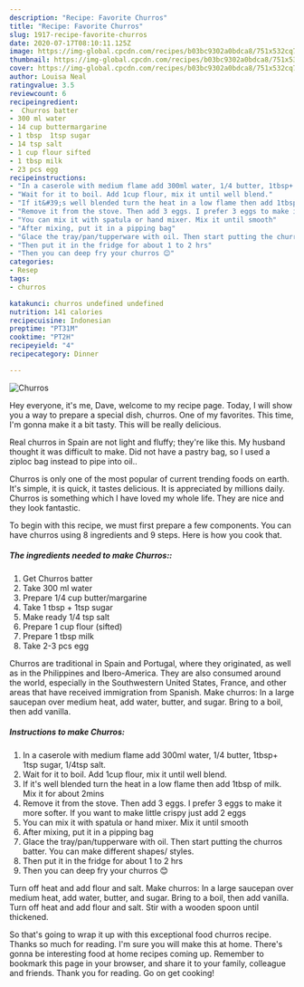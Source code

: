 ```yaml
---
description: "Recipe: Favorite Churros"
title: "Recipe: Favorite Churros"
slug: 1917-recipe-favorite-churros
date: 2020-07-17T08:10:11.125Z
image: https://img-global.cpcdn.com/recipes/b03bc9302a0bdca8/751x532cq70/churros-recipe-main-photo.jpg
thumbnail: https://img-global.cpcdn.com/recipes/b03bc9302a0bdca8/751x532cq70/churros-recipe-main-photo.jpg
cover: https://img-global.cpcdn.com/recipes/b03bc9302a0bdca8/751x532cq70/churros-recipe-main-photo.jpg
author: Louisa Neal
ratingvalue: 3.5
reviewcount: 6
recipeingredient:
-  Churros batter
- 300 ml water
- 14 cup buttermargarine
- 1 tbsp  1tsp sugar
- 14 tsp salt
- 1 cup flour sifted
- 1 tbsp milk
- 23 pcs egg
recipeinstructions:
- "In a caserole with medium flame add 300ml water, 1/4 butter, 1tbsp+ 1tsp sugar, 1/4tsp salt."
- "Wait for it to boil. Add 1cup flour, mix it until well blend."
- "If it&#39;s well blended turn the heat in a low flame then add 1tbsp of milk. Mix it for about 2mins"
- "Remove it from the stove. Then add 3 eggs. I prefer 3 eggs to make it more softer. If you want to make little crispy just add 2 eggs"
- "You can mix it with spatula or hand mixer. Mix it until smooth"
- "After mixing, put it in a pipping bag"
- "Glace the tray/pan/tupperware with oil. Then start putting the churros batter. You can make different shapes/ styles."
- "Then put it in the fridge for about 1 to 2 hrs"
- "Then you can deep fry your churros 😊"
categories:
- Resep
tags:
- churros

katakunci: churros undefined undefined
nutrition: 141 calories
recipecuisine: Indonesian
preptime: "PT31M"
cooktime: "PT2H"
recipeyield: "4"
recipecategory: Dinner

---
```



![Churros](https://img-global.cpcdn.com/recipes/b03bc9302a0bdca8/751x532cq70/churros-recipe-main-photo.jpg)

Hey everyone, it's me, Dave, welcome to my recipe page. Today, I will show you a way to prepare a special dish, churros. One of my favorites. This time, I'm gonna make it a bit tasty. This will be really delicious.

Real churros in Spain are not light and fluffy; they&#39;re like this. My husband thought it was difficult to make. Did not have a pastry bag, so I used a ziploc bag instead to pipe into oil..

Churros is only one of the most popular of current trending foods on earth. It's simple, it is quick, it tastes delicious. It is appreciated by millions daily. Churros is something which I have loved my whole life. They are nice and they look fantastic.


To begin with this recipe, we must first prepare a few components. You can have churros using 8 ingredients and 9 steps. Here is how you cook that.

##### The ingredients needed to make Churros::

1. Get  Churros batter
1. Take 300 ml water
1. Prepare 1/4 cup butter/margarine
1. Take 1 tbsp + 1tsp sugar
1. Make ready 1/4 tsp salt
1. Prepare 1 cup flour (sifted)
1. Prepare 1 tbsp milk
1. Take 2-3 pcs egg


Churros are traditional in Spain and Portugal, where they originated, as well as in the Philippines and Ibero-America. They are also consumed around the world, especially in the Southwestern United States, France, and other areas that have received immigration from Spanish. Make churros: In a large saucepan over medium heat, add water, butter, and sugar. Bring to a boil, then add vanilla. 

##### Instructions to make Churros:

1. In a caserole with medium flame add 300ml water, 1/4 butter, 1tbsp+ 1tsp sugar, 1/4tsp salt.
1. Wait for it to boil. Add 1cup flour, mix it until well blend.
1. If it&#39;s well blended turn the heat in a low flame then add 1tbsp of milk. Mix it for about 2mins
1. Remove it from the stove. Then add 3 eggs. I prefer 3 eggs to make it more softer. If you want to make little crispy just add 2 eggs
1. You can mix it with spatula or hand mixer. Mix it until smooth
1. After mixing, put it in a pipping bag
1. Glace the tray/pan/tupperware with oil. Then start putting the churros batter. You can make different shapes/ styles.
1. Then put it in the fridge for about 1 to 2 hrs
1. Then you can deep fry your churros 😊


Turn off heat and add flour and salt. Make churros: In a large saucepan over medium heat, add water, butter, and sugar. Bring to a boil, then add vanilla. Turn off heat and add flour and salt. Stir with a wooden spoon until thickened. 

So that's going to wrap it up with this exceptional food churros recipe. Thanks so much for reading. I'm sure you will make this at home. There's gonna be interesting food at home recipes coming up. Remember to bookmark this page in your browser, and share it to your family, colleague and friends. Thank you for reading. Go on get cooking!
